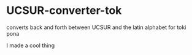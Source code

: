 # UCSUR-converter-tok
converts back and forth between UCSUR and the latin alphabet for toki pona


I made a cool thing
